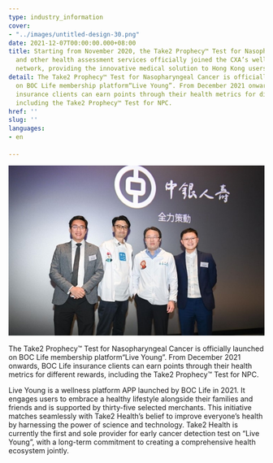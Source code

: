 ```yaml
---
type: industry_information
cover:
- "../images/untitled-design-30.png"
date: 2021-12-07T00:00:00.000+08:00
title: Starting from November 2020, the Take2 Prophecy™ Test for Nasopharyngeal Cancer
  and other health assessment services officially joined the CXA’s wellness provider
  network, providing the innovative medical solution to Hong Kong users.
detail: The Take2 Prophecy™ Test for Nasopharyngeal Cancer is officially launched
  on BOC Life membership platform“Live Young”. From December 2021 onwards, BOC Life
  insurance clients can earn points through their health metrics for different rewards,
  including the Take2 Prophecy™ Test for NPC.
href: ''
slug: ''
languages:
- en

---
```

![](../images/untitled-design-31.png)

The Take2 Prophecy™ Test for Nasopharyngeal Cancer is officially launched on BOC Life membership platform“Live Young”. From December 2021 onwards, BOC Life insurance clients can earn points through their health metrics for different rewards, including the Take2 Prophecy™ Test for NPC.

Live Young is a wellness platform APP launched by BOC Life in 2021. It engages users to embrace a healthy lifestyle alongside their families and friends and is supported by thirty-five selected merchants. This initiative matches seamlessly with Take2 Health’s belief to improve everyone’s health by harnessing the power of science and technology. Take2 Health is currently the first and sole provider for early cancer detection test on “Live Young”, with a long-term commitment to creating a comprehensive health ecosystem jointly.